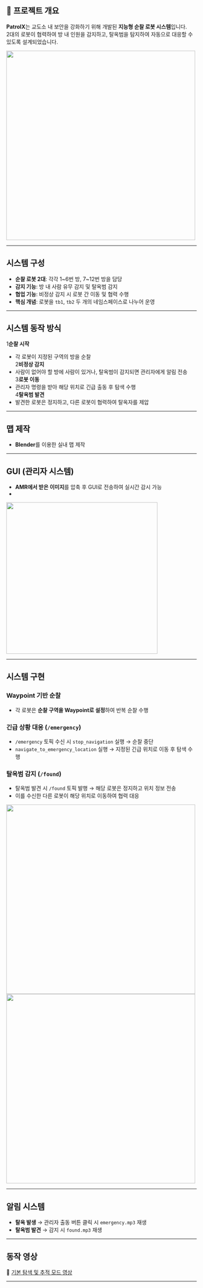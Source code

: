 

## 📌 프로젝트 개요
**PatrolX**는 교도소 내 보안을 강화하기 위해 개발된 **지능형 순찰 로봇 시스템**입니다.  
2대의 로봇이 협력하여 방 내 인원을 감지하고, 탈옥범을 탐지하여 자동으로 대응할 수 있도록 설계되었습니다.

<img src="https://github.com/user-attachments/assets/b473fd9f-5a53-4bf8-b57a-7a8f4404dc2c" width="500">

---

## 시스템 구성
- **순찰 로봇 2대**: 각각 1~6번 방, 7~12번 방을 담당
- **감지 기능**: 방 내 사람 유무 감지 및 탈옥범 감지
- **협업 기능**: 비정상 감지 시 로봇 간 이동 및 협력 수행
- **핵심 개념**: 로봇을 `tb1`, `tb2` 두 개의 네임스페이스로 나누어 운영

---

## 시스템 동작 방식

1️**순찰 시작**  
   - 각 로봇이 지정된 구역의 방을 순찰  
2️**비정상 감지**  
   - 사람이 없어야 할 방에 사람이 있거나, 탈옥범이 감지되면 관리자에게 알림 전송  
3️**로봇 이동**  
   - 관리자 명령을 받아 해당 위치로 긴급 출동 후 탐색 수행  
4️**탈옥범 발견**  
   - 발견한 로봇은 정지하고, 다른 로봇이 협력하여 탈옥자를 제압  

---

## 맵 제작
- **Blender**를 이용한 실내 맵 제작  

---

## GUI (관리자 시스템)
- **AMR에서 받은 이미지**를 압축 후 GUI로 전송하여 실시간 감시 가능
- 
<img src="https://github.com/user-attachments/assets/4ca174a6-7777-4dda-a437-16ce33d8a391" width="400">

---

## 시스템 구현

### Waypoint 기반 순찰
- 각 로봇은 **순찰 구역을 Waypoint로 설정**하여 반복 순찰 수행

### 긴급 상황 대응 (`/emergency`)
- `/emergency` 토픽 수신 시 `stop_navigation` 실행 → 순찰 중단  
- `navigate_to_emergency_location` 실행 → 지정된 긴급 위치로 이동 후 탐색 수행  

### 탈옥범 감지 (`/found`)
- 탈옥범 발견 시 `/found` 토픽 발행 → 해당 로봇은 정지하고 위치 정보 전송  
- 이를 수신한 다른 로봇이 해당 위치로 이동하여 협력 대응



<img src="https://github.com/user-attachments/assets/e71f48dd-982f-4afd-bc0a-2b72f2b28ce3" width="500">
<img src="https://github.com/user-attachments/assets/6836f38e-2e6c-44e3-9466-802c28ba749c" width="500">


---

## 알림 시스템
- **탈옥 발생** → 관리자 출동 버튼 클릭 시 `emergency.mp3` 재생  
- **탈옥범 발견** → 감지 시 `found.mp3` 재생  

---

## 동작 영상
🔗 [기본 탐색 및 추적 모드 영상](https://gamma.app/?utm_source=made-with-gamma)  

---

